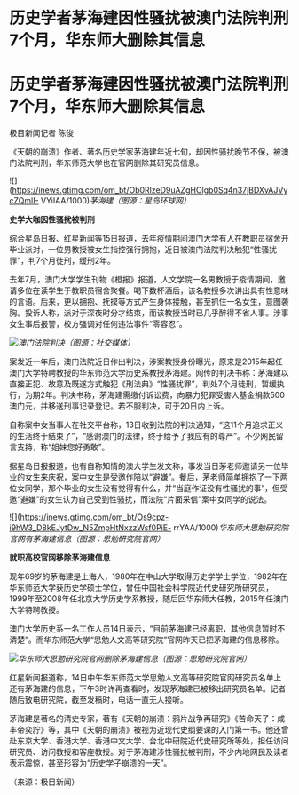 # 历史学者茅海建因性骚扰被澳门法院判刑7个月，华东师大删除其信息

# 历史学者茅海建因性骚扰被澳门法院判刑7个月，华东师大删除其信息

极目新闻记者 陈俊

《天朝的崩溃》作者、著名历史学家茅海建年近七旬，却因性骚扰晚节不保，被澳门法院判刑，华东师范大学也在官网删除其研究员信息。

![](https://inews.gtimg.com/om_bt/Ob0RlzeD9uAZgHOlgb0Sq4n37jBDXvAJVycZQmlI-
VYiIAA/1000)_茅海建（图源：星岛环球网）_

**史学大咖因性骚扰被判刑**

综合星岛日报、红星新闻等15日报道，去年疫情期间澳门大学有人在教职员宿舍开毕业派对，一位男教授被女生指控强行拥抱，近日被澳门法院判决触犯“性骚扰罪”，判7个月徒刑，缓刑2年。

去年7月，澳门大学学生刊物《橙报》报道，人文学院一名男教授于疫情期间，邀请多位在读学生于教职员宿舍聚餐。喝下数杯酒后，该名教授多次讲出具有性意味的言语。后来，更以拥抱、抚摸等方式产生身体接触，甚至抓住一名女生，意图袭胸。投诉人称，派对于深夜时分才结束，而该教授当时已几乎醉得不省人事。涉事女生事后报警，校方强调对任何违法事件“零容忍”。

![](https://inews.gtimg.com/om_bt/OLZDuxey5DXf0q-NzZdxZaAaWBOHNG9vkQPaTaCL_1ZSYAA/1000)_澳门法院判决（图源：社交媒体）_

案发近一年后，澳门法院近日作出判决，涉案教授身份曝光，原来是2015年起任澳门大学特聘教授的华东师范大学历史系教授茅海建。网传的判决书称：茅海建以直接正犯、故意及既遂方式触犯《刑法典》“性骚扰罪”，判处7个月徒刑，暂缓执行，为期2年。判决书称，茅海建需缴付诉讼费，向暴力犯罪受害人基金捐款500澳门元，并移送刑事记录登记。若不服判决，可于20日内上诉。

自称案中女当事人在社交平台称，13日收到法院的判决通知，“这11个月追求正义的生活终于结束了”，“感谢澳门的法律，终于给予了我应有的尊严”。不少网民留言支持，称“姐妹您好勇敢”。

据星岛日报报道，也有自称知情的澳大学生发文称，事发当日茅老师邀请另一位毕业的女生来庆祝，案中女生是受邀作陪以“避嫌”。餐后，茅老师简单拥抱了一下两位女同学，那个毕业的女生没有觉得有什么，并“当庭作证没有性骚扰的事”，但受邀“避嫌”的女生认为自己受到性骚扰，而法院“片面采信”案中女同学的说法。

![](https://inews.gtimg.com/om_bt/Os9cpz-i9hW3_D8kEJytDw_N5ZmpHtNxzzWsf0PiE-
rrYAA/1000)_华东师大思勉研究院官网有茅海建信息（图源：思勉研究院官网）_

**就职高校官网移除茅海建信息**

现年69岁的茅海建是上海人，1980年在中山大学取得历史学学士学位，1982年在华东师范大学获历史学硕士学位，曾任中国社会科学院近代史研究所研究员，1999年至2008年任北京大学历史学系教授，随后回华东师大任教，2015年任澳门大学特聘教授。

澳门大学历史系一名工作人员14日表示，“目前茅海建已经离职，其他信息暂时不清楚”。而华东师范大学“思勉人文高等研究院”官网昨天已把茅海建的信息移除。

![](https://inews.gtimg.com/om_bt/OJuRWh1Zv98KfX7EzxzVVt2MbFIuZTBQEu7fXqXF4ICiAAA/1000)_华东师大思勉研究院官网删除茅海建信息（图源：思勉研究院官网）_

红星新闻报道称，14日中午华东师范大学思勉人文高等研究院官网研究员名单上还有茅海建的信息，下午3时许再查看时，发现茅海建已被移出研究员名单。记者随后致电研究院，截至发稿时，电话一直无人接听。

茅海建是著名的清史专家，著有《天朝的崩溃：鸦片战争再研究》《苦命天子：咸丰帝奕詝》等，其中《天朝的崩溃》被视为近现代史纲要课的入门第一书。他还曾赴东京大学、香港大学、香港中文大学、台北中研院近代史研究所等处，担任访问研究员、访问教授和客座教授。对于茅海建涉性骚扰被判刑，不少内地网民及读者表示震惊，甚至形容为“历史学子崩溃的一天”。

（来源：极目新闻）

